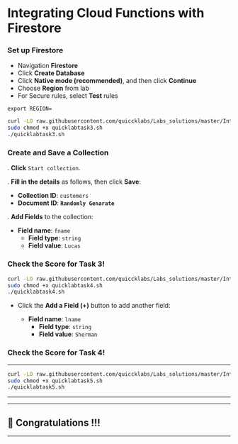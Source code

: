 

# Integrating Cloud Functions with Firestore


### Set up Firestore

- Navigation **Firestore**
- Click **Create Database**
- Click **Native mode (recommended)**, and then click **Continue**
- Choose **Region** from lab
- For Secure rules, select **Test** rules

```
export REGION=
```

```bash
curl -LO raw.githubusercontent.com/quiccklabs/Labs_solutions/master/Integrating%20Cloud%20Functions%20with%20Firestore/quicklabtask3.sh
sudo chmod +x quicklabtask3.sh
./quicklabtask3.sh
```

### Create and Save a Collection

. **Click** `Start collection`.

. **Fill in the details** as follows, then click **Save**:

   - **Collection ID**: `customers`
   - **Document ID**: **`Randomly Genarate`**
     
. **Add Fields** to the collection:

   - **Field name**: `fname`
     - **Field type**: `string`
     - **Field value**: `Lucas`

### Check the Score for Task 3!

```bash
curl -LO raw.githubusercontent.com/quiccklabs/Labs_solutions/master/Integrating%20Cloud%20Functions%20with%20Firestore/quicklabtask4.sh
sudo chmod +x quicklabtask4.sh
./quicklabtask4.sh
```

- Click the **Add a Field (+)** button to add another field:

     - **Field name**: `lname`
       - **Field type**: `string`
       - **Field value**: `Sherman`


### Check the Score for Task 4!

---

```bash
curl -LO raw.githubusercontent.com/quiccklabs/Labs_solutions/master/Integrating%20Cloud%20Functions%20with%20Firestore/quicklabtask5.sh
sudo chmod +x quicklabtask5.sh
./quicklabtask5.sh
```

---




---

## 🎉 Congratulations !!!

---

